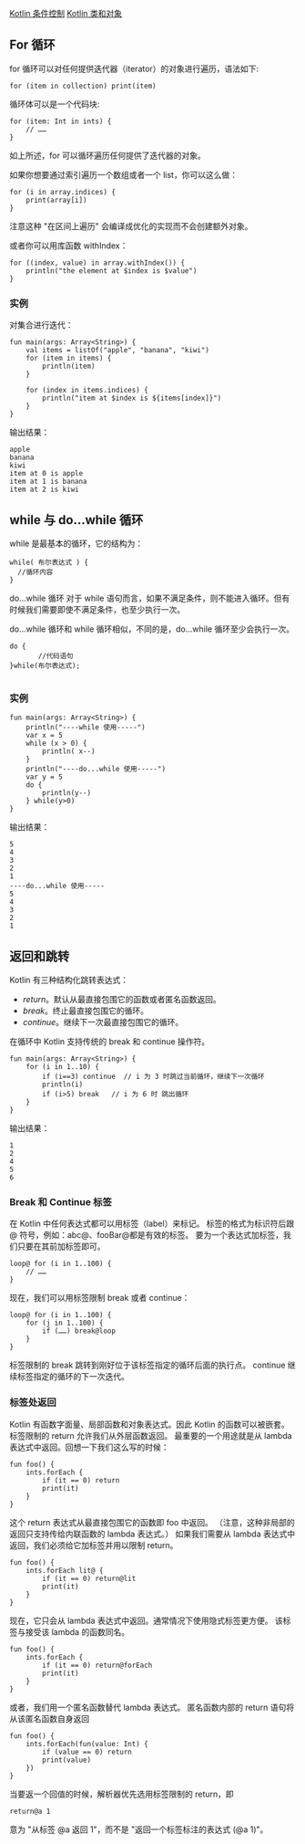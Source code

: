 [Kotlin 条件控制](https://www.runoob.com/kotlin/kotlin-condition-control.html "Kotlin 条件控制") [Kotlin 类和对象](https://www.runoob.com/kotlin/kotlin-class-object.html "Kotlin 类和对象")

For 循环
------

for 循环可以对任何提供迭代器（iterator）的对象进行遍历，语法如下:

```
for (item in collection) print(item)

```

循环体可以是一个代码块:

```
for (item: Int in ints) {
    // ……
}

```

如上所述，for 可以循环遍历任何提供了迭代器的对象。

如果你想要通过索引遍历一个数组或者一个 list，你可以这么做：

```
for (i in array.indices) {
    print(array[i])
}

```

注意这种 "在区间上遍历" 会编译成优化的实现而不会创建额外对象。

或者你可以用库函数 withIndex：

```
for ((index, value) in array.withIndex()) {
    println("the element at $index is $value")
}

```

### 实例

对集合进行迭代：

```
fun main(args: Array<String>) {
    val items = listOf("apple", "banana", "kiwi")
    for (item in items) {
        println(item)
    }

    for (index in items.indices) {
        println("item at $index is ${items[index]}")
    }
}

```

输出结果：

```
apple
banana
kiwi
item at 0 is apple
item at 1 is banana
item at 2 is kiwi

```

while 与 do...while 循环
---------------------

while 是最基本的循环，它的结构为：

```
while( 布尔表达式 ) {
  //循环内容
}

```

do…while 循环 对于 while 语句而言，如果不满足条件，则不能进入循环。但有时候我们需要即使不满足条件，也至少执行一次。

do…while 循环和 while 循环相似，不同的是，do…while 循环至少会执行一次。

```
do {
       //代码语句
}while(布尔表达式);


```

### 实例

```
fun main(args: Array<String>) {
    println("----while 使用-----")
    var x = 5
    while (x > 0) {
        println( x--)
    }
    println("----do...while 使用-----")
    var y = 5
    do {
        println(y--)
    } while(y>0)
}

```

输出结果：

```
5
4
3
2
1
----do...while 使用-----
5
4
3
2
1

```

返回和跳转
-----

Kotlin 有三种结构化跳转表达式：

*   _return_。默认从最直接包围它的函数或者匿名函数返回。
*   _break_。终止最直接包围它的循环。
*   _continue_。继续下一次最直接包围它的循环。

在循环中 Kotlin 支持传统的 break 和 continue 操作符。

```
fun main(args: Array<String>) {
    for (i in 1..10) {
        if (i==3) continue  // i 为 3 时跳过当前循环，继续下一次循环
        println(i)
        if (i>5) break   // i 为 6 时 跳出循环
    }
}

```

输出结果：

```
1
2
4
5
6

```

### Break 和 Continue 标签

在 Kotlin 中任何表达式都可以用标签（label）来标记。 标签的格式为标识符后跟 @ 符号，例如：abc@、fooBar@都是有效的标签。 要为一个表达式加标签，我们只要在其前加标签即可。

```
loop@ for (i in 1..100) {
    // ……
}

```

现在，我们可以用标签限制 break 或者 continue：

```
loop@ for (i in 1..100) {
    for (j in 1..100) {
        if (……) break@loop
    }
}

```

标签限制的 break 跳转到刚好位于该标签指定的循环后面的执行点。 continue 继续标签指定的循环的下一次迭代。

### 标签处返回

Kotlin 有函数字面量、局部函数和对象表达式。因此 Kotlin 的函数可以被嵌套。 标签限制的 return 允许我们从外层函数返回。 最重要的一个用途就是从 lambda 表达式中返回。回想一下我们这么写的时候：

```
fun foo() {
    ints.forEach {
        if (it == 0) return
        print(it)
    }
}

```

这个 return 表达式从最直接包围它的函数即 foo 中返回。 （注意，这种非局部的返回只支持传给内联函数的 lambda 表达式。） 如果我们需要从 lambda 表达式中返回，我们必须给它加标签并用以限制 return。

```
fun foo() {
    ints.forEach lit@ {
        if (it == 0) return@lit
        print(it)
    }
}

```

现在，它只会从 lambda 表达式中返回。通常情况下使用隐式标签更方便。 该标签与接受该 lambda 的函数同名。

```
fun foo() {
    ints.forEach {
        if (it == 0) return@forEach
        print(it)
    }
}

```

或者，我们用一个匿名函数替代 lambda 表达式。 匿名函数内部的 return 语句将从该匿名函数自身返回

```
fun foo() {
    ints.forEach(fun(value: Int) {
        if (value == 0) return
        print(value)
    })
}

```

当要返一个回值的时候，解析器优先选用标签限制的 return，即

```
return@a 1

```

意为 "从标签 @a 返回 1"，而不是 "返回一个标签标注的表达式 (@a 1)"。
